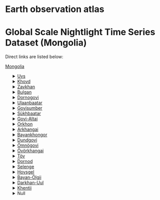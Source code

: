 # Earth observation atlas
 # Global Scale Nightlight Time Series Dataset (Mongolia)
Direct links are listed below:

<a href="https://eoatlas-nightlight.s3.amazonaws.com/eoatlas-monthly-nightlight-00113.csv">Mongolia</a>
<ul>
<details>
<summary><a href="https://eoatlas-nightlight.s3.amazonaws.com/eoatlas-monthly-nightlight-01920.csv">Uvs</a></summary>
<ul>
<ol>
</ul>
</ol>
</details>
<details>
<summary><a href="https://eoatlas-nightlight.s3.amazonaws.com/eoatlas-monthly-nightlight-01921.csv">Khovd</a></summary>
<ul>
<ol>
<li><a href="https://eoatlas-nightlight.s3.amazonaws.com/eoatlas-monthly-nightlight-32483.csv">Altai</a></li><li><a href="https://eoatlas-nightlight.s3.amazonaws.com/eoatlas-monthly-nightlight-32566.csv">Bulgan</a></li><li><a href="https://eoatlas-nightlight.s3.amazonaws.com/eoatlas-monthly-nightlight-32569.csv">Buyant</a></li><li><a href="https://eoatlas-nightlight.s3.amazonaws.com/eoatlas-monthly-nightlight-32580.csv">Ceceg</a></li><li><a href="https://eoatlas-nightlight.s3.amazonaws.com/eoatlas-monthly-nightlight-32590.csv">Chandmani</a></li><li><a href="https://eoatlas-nightlight.s3.amazonaws.com/eoatlas-monthly-nightlight-32603.csv">Darvi</a></li><li><a href="https://eoatlas-nightlight.s3.amazonaws.com/eoatlas-monthly-nightlight-32618.csv">Do'rgon</a></li><li><a href="https://eoatlas-nightlight.s3.amazonaws.com/eoatlas-monthly-nightlight-32620.csv">Duut</a></li><li><a href="https://eoatlas-nightlight.s3.amazonaws.com/eoatlas-monthly-nightlight-32624.csv">Erdenebu'ren</a></li><li><a href="https://eoatlas-nightlight.s3.amazonaws.com/eoatlas-monthly-nightlight-32655.csv">Jargalant</a></li><li><a href="https://eoatlas-nightlight.s3.amazonaws.com/eoatlas-monthly-nightlight-32666.csv">Manxan</a></li><li><a href="https://eoatlas-nightlight.s3.amazonaws.com/eoatlas-monthly-nightlight-32670.csv">Mo'nxxairxan</a></li><li><a href="https://eoatlas-nightlight.s3.amazonaws.com/eoatlas-monthly-nightlight-32673.csv">Mo'st</a></li><li><a href="https://eoatlas-nightlight.s3.amazonaws.com/eoatlas-monthly-nightlight-32675.csv">Myangad</a></li><li><a href="https://eoatlas-nightlight.s3.amazonaws.com/eoatlas-monthly-nightlight-32760.csv">U'yench</a></li><li><a href="https://eoatlas-nightlight.s3.amazonaws.com/eoatlas-monthly-nightlight-32791.csv">Xovd</a></li><li><a href="https://eoatlas-nightlight.s3.amazonaws.com/eoatlas-monthly-nightlight-32810.csv">Zereg</a></li></ul>
</ol>
</details>
<details>
<summary><a href="https://eoatlas-nightlight.s3.amazonaws.com/eoatlas-monthly-nightlight-01922.csv">Zavkhan</a></summary>
<ul>
<ol>
<li><a href="https://eoatlas-nightlight.s3.amazonaws.com/eoatlas-monthly-nightlight-32480.csv">Aldarxaan</a></li><li><a href="https://eoatlas-nightlight.s3.amazonaws.com/eoatlas-monthly-nightlight-32493.csv">Asgat</a></li><li><a href="https://eoatlas-nightlight.s3.amazonaws.com/eoatlas-monthly-nightlight-32538.csv">Bayantes</a></li><li><a href="https://eoatlas-nightlight.s3.amazonaws.com/eoatlas-monthly-nightlight-32540.csv">Bayanxairxan</a></li><li><a href="https://eoatlas-nightlight.s3.amazonaws.com/eoatlas-monthly-nightlight-32573.csv">Cagaanchuluut</a></li><li><a href="https://eoatlas-nightlight.s3.amazonaws.com/eoatlas-monthly-nightlight-32577.csv">Cagaanxairxan</a></li><li><a href="https://eoatlas-nightlight.s3.amazonaws.com/eoatlas-monthly-nightlight-32581.csv">Cecen-Uul</a></li><li><a href="https://eoatlas-nightlight.s3.amazonaws.com/eoatlas-monthly-nightlight-32619.csv">Do'rvoljin</a></li><li><a href="https://eoatlas-nightlight.s3.amazonaws.com/eoatlas-monthly-nightlight-32632.csv">Erdenexairxan</a></li><li><a href="https://eoatlas-nightlight.s3.amazonaws.com/eoatlas-monthly-nightlight-32644.csv">Ider</a></li><li><a href="https://eoatlas-nightlight.s3.amazonaws.com/eoatlas-monthly-nightlight-32646.csv">Ix-Uul</a></li><li><a href="https://eoatlas-nightlight.s3.amazonaws.com/eoatlas-monthly-nightlight-32680.csv">No'mrog</a></li><li><a href="https://eoatlas-nightlight.s3.amazonaws.com/eoatlas-monthly-nightlight-32704.csv">Otgon</a></li><li><a href="https://eoatlas-nightlight.s3.amazonaws.com/eoatlas-monthly-nightlight-32718.csv">Santmargac</a></li><li><a href="https://eoatlas-nightlight.s3.amazonaws.com/eoatlas-monthly-nightlight-32726.csv">Shilu'ustei</a></li><li><a href="https://eoatlas-nightlight.s3.amazonaws.com/eoatlas-monthly-nightlight-32730.csv">Songino</a></li><li><a href="https://eoatlas-nightlight.s3.amazonaws.com/eoatlas-monthly-nightlight-32742.csv">Telmen</a></li><li><a href="https://eoatlas-nightlight.s3.amazonaws.com/eoatlas-monthly-nightlight-32743.csv">Tes</a></li><li><a href="https://eoatlas-nightlight.s3.amazonaws.com/eoatlas-monthly-nightlight-32753.csv">Tosoncengel</a></li><li><a href="https://eoatlas-nightlight.s3.amazonaws.com/eoatlas-monthly-nightlight-32754.csv">Tu'devtei</a></li><li><a href="https://eoatlas-nightlight.s3.amazonaws.com/eoatlas-monthly-nightlight-32766.csv">Uliastai</a></li><li><a href="https://eoatlas-nightlight.s3.amazonaws.com/eoatlas-monthly-nightlight-32767.csv">Urgamal</a></li><li><a href="https://eoatlas-nightlight.s3.amazonaws.com/eoatlas-monthly-nightlight-32801.csv">Yaruu</a></li><li><a href="https://eoatlas-nightlight.s3.amazonaws.com/eoatlas-monthly-nightlight-32809.csv">Zavxanmandal</a></li></ul>
</ol>
</details>
<details>
<summary><a href="https://eoatlas-nightlight.s3.amazonaws.com/eoatlas-monthly-nightlight-01923.csv">Bulgan</a></summary>
<ul>
<ol>
<li><a href="https://eoatlas-nightlight.s3.amazonaws.com/eoatlas-monthly-nightlight-32517.csv">Bayan agt</a></li><li><a href="https://eoatlas-nightlight.s3.amazonaws.com/eoatlas-monthly-nightlight-32535.csv">Bayannuur</a></li><li><a href="https://eoatlas-nightlight.s3.amazonaws.com/eoatlas-monthly-nightlight-32555.csv">Bu'regxangai</a></li><li><a href="https://eoatlas-nightlight.s3.amazonaws.com/eoatlas-monthly-nightlight-32558.csv">Bugat</a></li><li><a href="https://eoatlas-nightlight.s3.amazonaws.com/eoatlas-monthly-nightlight-32563.csv">Bulgan</a></li><li><a href="https://eoatlas-nightlight.s3.amazonaws.com/eoatlas-monthly-nightlight-32608.csv">Dashinchilen</a></li><li><a href="https://eoatlas-nightlight.s3.amazonaws.com/eoatlas-monthly-nightlight-32638.csv">Gurvanbulag</a></li><li><a href="https://eoatlas-nightlight.s3.amazonaws.com/eoatlas-monthly-nightlight-32674.csv">Mogod</a></li><li><a href="https://eoatlas-nightlight.s3.amazonaws.com/eoatlas-monthly-nightlight-32702.csv">Orxon</a></li><li><a href="https://eoatlas-nightlight.s3.amazonaws.com/eoatlas-monthly-nightlight-32705.csv">Rashaant</a></li><li><a href="https://eoatlas-nightlight.s3.amazonaws.com/eoatlas-monthly-nightlight-32713.csv">Saixan</a></li><li><a href="https://eoatlas-nightlight.s3.amazonaws.com/eoatlas-monthly-nightlight-32719.csv">Selenge</a></li><li><a href="https://eoatlas-nightlight.s3.amazonaws.com/eoatlas-monthly-nightlight-32745.csv">Teshig</a></li><li><a href="https://eoatlas-nightlight.s3.amazonaws.com/eoatlas-monthly-nightlight-32778.csv">Xangal</a></li><li><a href="https://eoatlas-nightlight.s3.amazonaws.com/eoatlas-monthly-nightlight-32785.csv">Xishig-O'ndor</a></li><li><a href="https://eoatlas-nightlight.s3.amazonaws.com/eoatlas-monthly-nightlight-32799.csv">Xutag-O'ndor</a></li></ul>
</ol>
</details>
<details>
<summary><a href="https://eoatlas-nightlight.s3.amazonaws.com/eoatlas-monthly-nightlight-01924.csv">Dornogovi</a></summary>
<ul>
<ol>
<li><a href="https://eoatlas-nightlight.s3.amazonaws.com/eoatlas-monthly-nightlight-32478.csv">Airag</a></li><li><a href="https://eoatlas-nightlight.s3.amazonaws.com/eoatlas-monthly-nightlight-32487.csv">Altanshiree</a></li><li><a href="https://eoatlas-nightlight.s3.amazonaws.com/eoatlas-monthly-nightlight-32600.csv">Dalanjargalan</a></li><li><a href="https://eoatlas-nightlight.s3.amazonaws.com/eoatlas-monthly-nightlight-32612.csv">Delgerex</a></li><li><a href="https://eoatlas-nightlight.s3.amazonaws.com/eoatlas-monthly-nightlight-32622.csv">Erdene</a></li><li><a href="https://eoatlas-nightlight.s3.amazonaws.com/eoatlas-monthly-nightlight-32647.csv">Ix xet</a></li><li><a href="https://eoatlas-nightlight.s3.amazonaws.com/eoatlas-monthly-nightlight-32664.csv">Mandax</a></li><li><a href="https://eoatlas-nightlight.s3.amazonaws.com/eoatlas-monthly-nightlight-32698.csv">O'rgon</a></li><li><a href="https://eoatlas-nightlight.s3.amazonaws.com/eoatlas-monthly-nightlight-32710.csv">Sainshand</a></li><li><a href="https://eoatlas-nightlight.s3.amazonaws.com/eoatlas-monthly-nightlight-32715.csv">Saixandulaan</a></li><li><a href="https://eoatlas-nightlight.s3.amazonaws.com/eoatlas-monthly-nightlight-32763.csv">Ulaanbadrax</a></li><li><a href="https://eoatlas-nightlight.s3.amazonaws.com/eoatlas-monthly-nightlight-32783.csv">Xatanbulag</a></li><li><a href="https://eoatlas-nightlight.s3.amazonaws.com/eoatlas-monthly-nightlight-32787.csv">Xo'vsgol</a></li><li><a href="https://eoatlas-nightlight.s3.amazonaws.com/eoatlas-monthly-nightlight-32807.csv">Zamyn U'ud</a></li></ul>
</ol>
</details>
<details>
<summary><a href="https://eoatlas-nightlight.s3.amazonaws.com/eoatlas-monthly-nightlight-01925.csv">Ulaanbaatar</a></summary>
<ul>
<ol>
<li><a href="https://eoatlas-nightlight.s3.amazonaws.com/eoatlas-monthly-nightlight-32495.csv">Baganuur</a></li><li><a href="https://eoatlas-nightlight.s3.amazonaws.com/eoatlas-monthly-nightlight-32496.csv">Bagaxangai</a></li><li><a href="https://eoatlas-nightlight.s3.amazonaws.com/eoatlas-monthly-nightlight-32525.csv">Bayandelger</a></li><li><a href="https://eoatlas-nightlight.s3.amazonaws.com/eoatlas-monthly-nightlight-32527.csv">Bayangol</a></li><li><a href="https://eoatlas-nightlight.s3.amazonaws.com/eoatlas-monthly-nightlight-32544.csv">Bayanzu'rx</a></li><li><a href="https://eoatlas-nightlight.s3.amazonaws.com/eoatlas-monthly-nightlight-32592.csv">Chingeltei</a></li><li><a href="https://eoatlas-nightlight.s3.amazonaws.com/eoatlas-monthly-nightlight-32676.csv">Nalaix</a></li><li><a href="https://eoatlas-nightlight.s3.amazonaws.com/eoatlas-monthly-nightlight-32731.csv">Songinoxairxan</a></li><li><a href="https://eoatlas-nightlight.s3.amazonaws.com/eoatlas-monthly-nightlight-32734.csv">Su'xbaatar</a></li><li><a href="https://eoatlas-nightlight.s3.amazonaws.com/eoatlas-monthly-nightlight-32775.csv">Xan-Uul</a></li></ul>
</ol>
</details>
<details>
<summary><a href="https://eoatlas-nightlight.s3.amazonaws.com/eoatlas-monthly-nightlight-01926.csv">Govisumber</a></summary>
<ul>
<ol>
<li><a href="https://eoatlas-nightlight.s3.amazonaws.com/eoatlas-monthly-nightlight-32537.csv">Bayantal</a></li><li><a href="https://eoatlas-nightlight.s3.amazonaws.com/eoatlas-monthly-nightlight-32729.csv">Shiveegovi</a></li><li><a href="https://eoatlas-nightlight.s3.amazonaws.com/eoatlas-monthly-nightlight-32733.csv">Su'mber</a></li></ul>
</ol>
</details>
<details>
<summary><a href="https://eoatlas-nightlight.s3.amazonaws.com/eoatlas-monthly-nightlight-01927.csv">Sükhbaatar</a></summary>
<ul>
<ol>
<li><a href="https://eoatlas-nightlight.s3.amazonaws.com/eoatlas-monthly-nightlight-32492.csv">Asgat</a></li><li><a href="https://eoatlas-nightlight.s3.amazonaws.com/eoatlas-monthly-nightlight-32497.csv">Baruun-Urt</a></li><li><a href="https://eoatlas-nightlight.s3.amazonaws.com/eoatlas-monthly-nightlight-32524.csv">Bayandelger</a></li><li><a href="https://eoatlas-nightlight.s3.amazonaws.com/eoatlas-monthly-nightlight-32602.csv">Dariganga</a></li><li><a href="https://eoatlas-nightlight.s3.amazonaws.com/eoatlas-monthly-nightlight-32627.csv">Erdenecagaan</a></li><li><a href="https://eoatlas-nightlight.s3.amazonaws.com/eoatlas-monthly-nightlight-32669.csv">Mo'nxxaan</a></li><li><a href="https://eoatlas-nightlight.s3.amazonaws.com/eoatlas-monthly-nightlight-32677.csv">Naran</a></li><li><a href="https://eoatlas-nightlight.s3.amazonaws.com/eoatlas-monthly-nightlight-32699.csv">Ongon</a></li><li><a href="https://eoatlas-nightlight.s3.amazonaws.com/eoatlas-monthly-nightlight-32735.csv">Su'xbaatar</a></li><li><a href="https://eoatlas-nightlight.s3.amazonaws.com/eoatlas-monthly-nightlight-32755.csv">Tu'mencogt</a></li><li><a href="https://eoatlas-nightlight.s3.amazonaws.com/eoatlas-monthly-nightlight-32759.csv">Tu'vshinshiree</a></li><li><a href="https://eoatlas-nightlight.s3.amazonaws.com/eoatlas-monthly-nightlight-32768.csv">Uulbayan</a></li><li><a href="https://eoatlas-nightlight.s3.amazonaws.com/eoatlas-monthly-nightlight-32774.csv">Xalzan</a></li></ul>
</ol>
</details>
<details>
<summary><a href="https://eoatlas-nightlight.s3.amazonaws.com/eoatlas-monthly-nightlight-01928.csv">Govi-Altai</a></summary>
<ul>
<ol>
<li><a href="https://eoatlas-nightlight.s3.amazonaws.com/eoatlas-monthly-nightlight-32481.csv">Altai</a></li><li><a href="https://eoatlas-nightlight.s3.amazonaws.com/eoatlas-monthly-nightlight-32516.csv">Bayan-Uul</a></li><li><a href="https://eoatlas-nightlight.s3.amazonaws.com/eoatlas-monthly-nightlight-32546.csv">Biger</a></li><li><a href="https://eoatlas-nightlight.s3.amazonaws.com/eoatlas-monthly-nightlight-32559.csv">Bugat</a></li><li><a href="https://eoatlas-nightlight.s3.amazonaws.com/eoatlas-monthly-nightlight-32585.csv">Ceel</a></li><li><a href="https://eoatlas-nightlight.s3.amazonaws.com/eoatlas-monthly-nightlight-32589.csv">Chandmani</a></li><li><a href="https://eoatlas-nightlight.s3.amazonaws.com/eoatlas-monthly-nightlight-32596.csv">Cogt</a></li><li><a href="https://eoatlas-nightlight.s3.amazonaws.com/eoatlas-monthly-nightlight-32604.csv">Darvi</a></li><li><a href="https://eoatlas-nightlight.s3.amazonaws.com/eoatlas-monthly-nightlight-32610.csv">Delger</a></li><li><a href="https://eoatlas-nightlight.s3.amazonaws.com/eoatlas-monthly-nightlight-32623.csv">Erdene</a></li><li><a href="https://eoatlas-nightlight.s3.amazonaws.com/eoatlas-monthly-nightlight-32649.csv">Jargalan</a></li><li><a href="https://eoatlas-nightlight.s3.amazonaws.com/eoatlas-monthly-nightlight-32724.csv">Sharga</a></li><li><a href="https://eoatlas-nightlight.s3.amazonaws.com/eoatlas-monthly-nightlight-32737.csv">Taishir</a></li><li><a href="https://eoatlas-nightlight.s3.amazonaws.com/eoatlas-monthly-nightlight-32747.csv">To'grog</a></li><li><a href="https://eoatlas-nightlight.s3.amazonaws.com/eoatlas-monthly-nightlight-32751.csv">Tonkhil</a></li><li><a href="https://eoatlas-nightlight.s3.amazonaws.com/eoatlas-monthly-nightlight-32772.csv">Xaliun</a></li><li><a href="https://eoatlas-nightlight.s3.amazonaws.com/eoatlas-monthly-nightlight-32788.csv">Xo'xmorit</a></li><li><a href="https://eoatlas-nightlight.s3.amazonaws.com/eoatlas-monthly-nightlight-32803.csv">Yeso'nbulag</a></li></ul>
</ol>
</details>
<details>
<summary><a href="https://eoatlas-nightlight.s3.amazonaws.com/eoatlas-monthly-nightlight-01929.csv">Orkhon</a></summary>
<ul>
<ol>
<li><a href="https://eoatlas-nightlight.s3.amazonaws.com/eoatlas-monthly-nightlight-32508.csv">Bayan-O'ndor</a></li><li><a href="https://eoatlas-nightlight.s3.amazonaws.com/eoatlas-monthly-nightlight-32651.csv">Jargalant</a></li></ul>
</ol>
</details>
<details>
<summary><a href="https://eoatlas-nightlight.s3.amazonaws.com/eoatlas-monthly-nightlight-01930.csv">Arkhangai</a></summary>
<ul>
<ol>
<li><a href="https://eoatlas-nightlight.s3.amazonaws.com/eoatlas-monthly-nightlight-32502.csv">Batcengel</a></li><li><a href="https://eoatlas-nightlight.s3.amazonaws.com/eoatlas-monthly-nightlight-32564.csv">Bulgan</a></li><li><a href="https://eoatlas-nightlight.s3.amazonaws.com/eoatlas-monthly-nightlight-32579.csv">Caxir</a></li><li><a href="https://eoatlas-nightlight.s3.amazonaws.com/eoatlas-monthly-nightlight-32582.csv">Cecerleg</a></li><li><a href="https://eoatlas-nightlight.s3.amazonaws.com/eoatlas-monthly-nightlight-32587.csv">Cenxer</a></li><li><a href="https://eoatlas-nightlight.s3.amazonaws.com/eoatlas-monthly-nightlight-32595.csv">Chuluut</a></li><li><a href="https://eoatlas-nightlight.s3.amazonaws.com/eoatlas-monthly-nightlight-32625.csv">Erdenebulgan</a></li><li><a href="https://eoatlas-nightlight.s3.amazonaws.com/eoatlas-monthly-nightlight-32630.csv">Erdenemandal</a></li><li><a href="https://eoatlas-nightlight.s3.amazonaws.com/eoatlas-monthly-nightlight-32648.csv">Ixtamir</a></li><li><a href="https://eoatlas-nightlight.s3.amazonaws.com/eoatlas-monthly-nightlight-32653.csv">Jargalant</a></li><li><a href="https://eoatlas-nightlight.s3.amazonaws.com/eoatlas-monthly-nightlight-32685.csv">O'giinuur</a></li><li><a href="https://eoatlas-nightlight.s3.amazonaws.com/eoatlas-monthly-nightlight-32691.csv">O'lziit</a></li><li><a href="https://eoatlas-nightlight.s3.amazonaws.com/eoatlas-monthly-nightlight-32694.csv">O'ndor-Ulaan</a></li><li><a href="https://eoatlas-nightlight.s3.amazonaws.com/eoatlas-monthly-nightlight-32741.csv">Tariat</a></li><li><a href="https://eoatlas-nightlight.s3.amazonaws.com/eoatlas-monthly-nightlight-32749.csv">To'vshru'ulex</a></li><li><a href="https://eoatlas-nightlight.s3.amazonaws.com/eoatlas-monthly-nightlight-32770.csv">Xairxan</a></li><li><a href="https://eoatlas-nightlight.s3.amazonaws.com/eoatlas-monthly-nightlight-32777.csv">Xangai</a></li><li><a href="https://eoatlas-nightlight.s3.amazonaws.com/eoatlas-monthly-nightlight-32782.csv">Xashaat</a></li><li><a href="https://eoatlas-nightlight.s3.amazonaws.com/eoatlas-monthly-nightlight-32790.csv">Xotont</a></li></ul>
</ol>
</details>
<details>
<summary><a href="https://eoatlas-nightlight.s3.amazonaws.com/eoatlas-monthly-nightlight-01931.csv">Bayankhongor</a></summary>
<ul>
<ol>
<li><a href="https://eoatlas-nightlight.s3.amazonaws.com/eoatlas-monthly-nightlight-32494.csv">Baacagaan</a></li><li><a href="https://eoatlas-nightlight.s3.amazonaws.com/eoatlas-monthly-nightlight-32510.csv">Bayan-O'ndor</a></li><li><a href="https://eoatlas-nightlight.s3.amazonaws.com/eoatlas-monthly-nightlight-32514.csv">Bayan-Ovoo</a></li><li><a href="https://eoatlas-nightlight.s3.amazonaws.com/eoatlas-monthly-nightlight-32518.csv">Bayanbulag</a></li><li><a href="https://eoatlas-nightlight.s3.amazonaws.com/eoatlas-monthly-nightlight-32520.csv">Bayancagaan</a></li><li><a href="https://eoatlas-nightlight.s3.amazonaws.com/eoatlas-monthly-nightlight-32530.csv">Bayangovi</a></li><li><a href="https://eoatlas-nightlight.s3.amazonaws.com/eoatlas-monthly-nightlight-32533.csv">Bayanlig</a></li><li><a href="https://eoatlas-nightlight.s3.amazonaws.com/eoatlas-monthly-nightlight-32542.csv">Bayanxongor</a></li><li><a href="https://eoatlas-nightlight.s3.amazonaws.com/eoatlas-monthly-nightlight-32548.csv">Bo'mbogor</a></li><li><a href="https://eoatlas-nightlight.s3.amazonaws.com/eoatlas-monthly-nightlight-32551.csv">Bogd</a></li><li><a href="https://eoatlas-nightlight.s3.amazonaws.com/eoatlas-monthly-nightlight-32567.csv">Buucagaan</a></li><li><a href="https://eoatlas-nightlight.s3.amazonaws.com/eoatlas-monthly-nightlight-32628.csv">Erdenecogt</a></li><li><a href="https://eoatlas-nightlight.s3.amazonaws.com/eoatlas-monthly-nightlight-32635.csv">Galuut</a></li><li><a href="https://eoatlas-nightlight.s3.amazonaws.com/eoatlas-monthly-nightlight-32639.csv">Gurvanbulag</a></li><li><a href="https://eoatlas-nightlight.s3.amazonaws.com/eoatlas-monthly-nightlight-32652.csv">Jargalant</a></li><li><a href="https://eoatlas-nightlight.s3.amazonaws.com/eoatlas-monthly-nightlight-32658.csv">Jinst</a></li><li><a href="https://eoatlas-nightlight.s3.amazonaws.com/eoatlas-monthly-nightlight-32690.csv">O'lziit</a></li><li><a href="https://eoatlas-nightlight.s3.amazonaws.com/eoatlas-monthly-nightlight-32728.csv">Shinejinst</a></li><li><a href="https://eoatlas-nightlight.s3.amazonaws.com/eoatlas-monthly-nightlight-32794.csv">Xu'reemaral</a></li><li><a href="https://eoatlas-nightlight.s3.amazonaws.com/eoatlas-monthly-nightlight-32806.csv">Zag</a></li></ul>
</ol>
</details>
<details>
<summary><a href="https://eoatlas-nightlight.s3.amazonaws.com/eoatlas-monthly-nightlight-01932.csv">Dundgovi</a></summary>
<ul>
<ol>
<li><a href="https://eoatlas-nightlight.s3.amazonaws.com/eoatlas-monthly-nightlight-32477.csv">Adaacag</a></li><li><a href="https://eoatlas-nightlight.s3.amazonaws.com/eoatlas-monthly-nightlight-32532.csv">Bayanjargalan</a></li><li><a href="https://eoatlas-nightlight.s3.amazonaws.com/eoatlas-monthly-nightlight-32574.csv">Cagaandelger</a></li><li><a href="https://eoatlas-nightlight.s3.amazonaws.com/eoatlas-monthly-nightlight-32611.csv">Delgercogt</a></li><li><a href="https://eoatlas-nightlight.s3.amazonaws.com/eoatlas-monthly-nightlight-32615.csv">Delgerxangai</a></li><li><a href="https://eoatlas-nightlight.s3.amazonaws.com/eoatlas-monthly-nightlight-32617.csv">Deren</a></li><li><a href="https://eoatlas-nightlight.s3.amazonaws.com/eoatlas-monthly-nightlight-32629.csv">Erdenedalai</a></li><li><a href="https://eoatlas-nightlight.s3.amazonaws.com/eoatlas-monthly-nightlight-32636.csv">Govi-Ugtaal</a></li><li><a href="https://eoatlas-nightlight.s3.amazonaws.com/eoatlas-monthly-nightlight-32640.csv">Gurvansaixan</a></li><li><a href="https://eoatlas-nightlight.s3.amazonaws.com/eoatlas-monthly-nightlight-32660.csv">Luus</a></li><li><a href="https://eoatlas-nightlight.s3.amazonaws.com/eoatlas-monthly-nightlight-32688.csv">O'lziit</a></li><li><a href="https://eoatlas-nightlight.s3.amazonaws.com/eoatlas-monthly-nightlight-32695.csv">O'ndorshil</a></li><li><a href="https://eoatlas-nightlight.s3.amazonaws.com/eoatlas-monthly-nightlight-32711.csv">Saintsagaan</a></li><li><a href="https://eoatlas-nightlight.s3.amazonaws.com/eoatlas-monthly-nightlight-32714.csv">Saixan-Ovoo</a></li><li><a href="https://eoatlas-nightlight.s3.amazonaws.com/eoatlas-monthly-nightlight-32797.csv">Xuld</a></li></ul>
</ol>
</details>
<details>
<summary><a href="https://eoatlas-nightlight.s3.amazonaws.com/eoatlas-monthly-nightlight-01933.csv">Ömnögovi</a></summary>
<ul>
<ol>
<li><a href="https://eoatlas-nightlight.s3.amazonaws.com/eoatlas-monthly-nightlight-32513.csv">Bayan-Ovoo</a></li><li><a href="https://eoatlas-nightlight.s3.amazonaws.com/eoatlas-monthly-nightlight-32523.csv">Bayandalai</a></li><li><a href="https://eoatlas-nightlight.s3.amazonaws.com/eoatlas-monthly-nightlight-32562.csv">Bulgan</a></li><li><a href="https://eoatlas-nightlight.s3.amazonaws.com/eoatlas-monthly-nightlight-32597.csv">Cogt-Cecii</a></li><li><a href="https://eoatlas-nightlight.s3.amazonaws.com/eoatlas-monthly-nightlight-32598.csv">Cogt-Ovoo</a></li><li><a href="https://eoatlas-nightlight.s3.amazonaws.com/eoatlas-monthly-nightlight-32601.csv">Dalanzadgad</a></li><li><a href="https://eoatlas-nightlight.s3.amazonaws.com/eoatlas-monthly-nightlight-32641.csv">Gurvantes</a></li><li><a href="https://eoatlas-nightlight.s3.amazonaws.com/eoatlas-monthly-nightlight-32663.csv">Mandal-Ovoo</a></li><li><a href="https://eoatlas-nightlight.s3.amazonaws.com/eoatlas-monthly-nightlight-32665.csv">Manlai</a></li><li><a href="https://eoatlas-nightlight.s3.amazonaws.com/eoatlas-monthly-nightlight-32682.csv">Nomgon</a></li><li><a href="https://eoatlas-nightlight.s3.amazonaws.com/eoatlas-monthly-nightlight-32684.csv">Noyon</a></li><li><a href="https://eoatlas-nightlight.s3.amazonaws.com/eoatlas-monthly-nightlight-32722.csv">Sevrei</a></li><li><a href="https://eoatlas-nightlight.s3.amazonaws.com/eoatlas-monthly-nightlight-32776.csv">Xanbogd</a></li><li><a href="https://eoatlas-nightlight.s3.amazonaws.com/eoatlas-monthly-nightlight-32780.csv">Xanxongor</a></li><li><a href="https://eoatlas-nightlight.s3.amazonaws.com/eoatlas-monthly-nightlight-32795.csv">Xu'rmen</a></li></ul>
</ol>
</details>
<details>
<summary><a href="https://eoatlas-nightlight.s3.amazonaws.com/eoatlas-monthly-nightlight-01934.csv">Övörkhangai</a></summary>
<ul>
<ol>
<li><a href="https://eoatlas-nightlight.s3.amazonaws.com/eoatlas-monthly-nightlight-32490.csv">Arvaixeer</a></li><li><a href="https://eoatlas-nightlight.s3.amazonaws.com/eoatlas-monthly-nightlight-32498.csv">Baruunbayan-Ulaan</a></li><li><a href="https://eoatlas-nightlight.s3.amazonaws.com/eoatlas-monthly-nightlight-32501.csv">Bat-O'lzii</a></li><li><a href="https://eoatlas-nightlight.s3.amazonaws.com/eoatlas-monthly-nightlight-32509.csv">Bayan-O'ndor</a></li><li><a href="https://eoatlas-nightlight.s3.amazonaws.com/eoatlas-monthly-nightlight-32529.csv">Bayangol</a></li><li><a href="https://eoatlas-nightlight.s3.amazonaws.com/eoatlas-monthly-nightlight-32550.csv">Bogd</a></li><li><a href="https://eoatlas-nightlight.s3.amazonaws.com/eoatlas-monthly-nightlight-32554.csv">Bu'rd</a></li><li><a href="https://eoatlas-nightlight.s3.amazonaws.com/eoatlas-monthly-nightlight-32637.csv">Guchin-Us</a></li><li><a href="https://eoatlas-nightlight.s3.amazonaws.com/eoatlas-monthly-nightlight-32679.csv">Nariinteel</a></li><li><a href="https://eoatlas-nightlight.s3.amazonaws.com/eoatlas-monthly-nightlight-32689.csv">O'lziit</a></li><li><a href="https://eoatlas-nightlight.s3.amazonaws.com/eoatlas-monthly-nightlight-32717.csv">Sant</a></li><li><a href="https://eoatlas-nightlight.s3.amazonaws.com/eoatlas-monthly-nightlight-32738.csv">Taragt</a></li><li><a href="https://eoatlas-nightlight.s3.amazonaws.com/eoatlas-monthly-nightlight-32746.csv">To'grog</a></li><li><a href="https://eoatlas-nightlight.s3.amazonaws.com/eoatlas-monthly-nightlight-32769.csv">Uyanga</a></li><li><a href="https://eoatlas-nightlight.s3.amazonaws.com/eoatlas-monthly-nightlight-32771.csv">Xairxandulaan</a></li><li><a href="https://eoatlas-nightlight.s3.amazonaws.com/eoatlas-monthly-nightlight-32781.csv">Xarxorin</a></li><li><a href="https://eoatlas-nightlight.s3.amazonaws.com/eoatlas-monthly-nightlight-32796.csv">Xujirt</a></li><li><a href="https://eoatlas-nightlight.s3.amazonaws.com/eoatlas-monthly-nightlight-32804.csv">Yeso'nzu'il</a></li><li><a href="https://eoatlas-nightlight.s3.amazonaws.com/eoatlas-monthly-nightlight-32811.csv">Zu'unbayan-Ulaan</a></li></ul>
</ol>
</details>
<details>
<summary><a href="https://eoatlas-nightlight.s3.amazonaws.com/eoatlas-monthly-nightlight-01935.csv">Töv</a></summary>
<ul>
<ol>
<li><a href="https://eoatlas-nightlight.s3.amazonaws.com/eoatlas-monthly-nightlight-32484.csv">Altanbulag</a></li><li><a href="https://eoatlas-nightlight.s3.amazonaws.com/eoatlas-monthly-nightlight-32489.csv">Argalant</a></li><li><a href="https://eoatlas-nightlight.s3.amazonaws.com/eoatlas-monthly-nightlight-32491.csv">Arxust</a></li><li><a href="https://eoatlas-nightlight.s3.amazonaws.com/eoatlas-monthly-nightlight-32505.csv">Batsu'mber</a></li><li><a href="https://eoatlas-nightlight.s3.amazonaws.com/eoatlas-monthly-nightlight-32506.csv">Bayan</a></li><li><a href="https://eoatlas-nightlight.s3.amazonaws.com/eoatlas-monthly-nightlight-32511.csv">Bayan-O'njuul</a></li><li><a href="https://eoatlas-nightlight.s3.amazonaws.com/eoatlas-monthly-nightlight-32519.csv">Bayancagaan</a></li><li><a href="https://eoatlas-nightlight.s3.amazonaws.com/eoatlas-monthly-nightlight-32521.csv">Bayanchandmani</a></li><li><a href="https://eoatlas-nightlight.s3.amazonaws.com/eoatlas-monthly-nightlight-32522.csv">Bayancogt</a></li><li><a href="https://eoatlas-nightlight.s3.amazonaws.com/eoatlas-monthly-nightlight-32531.csv">Bayanjargalan</a></li><li><a href="https://eoatlas-nightlight.s3.amazonaws.com/eoatlas-monthly-nightlight-32541.csv">Bayanxangai</a></li><li><a href="https://eoatlas-nightlight.s3.amazonaws.com/eoatlas-monthly-nightlight-32553.csv">Bornuur</a></li><li><a href="https://eoatlas-nightlight.s3.amazonaws.com/eoatlas-monthly-nightlight-32556.csv">Bu'ren</a></li><li><a href="https://eoatlas-nightlight.s3.amazonaws.com/eoatlas-monthly-nightlight-32584.csv">Ceel</a></li><li><a href="https://eoatlas-nightlight.s3.amazonaws.com/eoatlas-monthly-nightlight-32614.csv">Delgerxaan</a></li><li><a href="https://eoatlas-nightlight.s3.amazonaws.com/eoatlas-monthly-nightlight-32621.csv">Erdene</a></li><li><a href="https://eoatlas-nightlight.s3.amazonaws.com/eoatlas-monthly-nightlight-32631.csv">Erdenesant</a></li><li><a href="https://eoatlas-nightlight.s3.amazonaws.com/eoatlas-monthly-nightlight-32650.csv">Jargalant</a></li><li><a href="https://eoatlas-nightlight.s3.amazonaws.com/eoatlas-monthly-nightlight-32659.csv">Lu'n</a></li><li><a href="https://eoatlas-nightlight.s3.amazonaws.com/eoatlas-monthly-nightlight-32668.csv">Mo'ngonmorit</a></li><li><a href="https://eoatlas-nightlight.s3.amazonaws.com/eoatlas-monthly-nightlight-32696.csv">O'ndorshireet</a></li><li><a href="https://eoatlas-nightlight.s3.amazonaws.com/eoatlas-monthly-nightlight-32721.csv">Sergelen</a></li><li><a href="https://eoatlas-nightlight.s3.amazonaws.com/eoatlas-monthly-nightlight-32732.csv">Su'mber</a></li><li><a href="https://eoatlas-nightlight.s3.amazonaws.com/eoatlas-monthly-nightlight-32761.csv">Ugtaalcaidam</a></li><li><a href="https://eoatlas-nightlight.s3.amazonaws.com/eoatlas-monthly-nightlight-32805.csv">Zaamar</a></li><li><a href="https://eoatlas-nightlight.s3.amazonaws.com/eoatlas-monthly-nightlight-32815.csv">Zuunmod</a></li></ul>
</ol>
</details>
<details>
<summary><a href="https://eoatlas-nightlight.s3.amazonaws.com/eoatlas-monthly-nightlight-01936.csv">Dornod</a></summary>
<ul>
<ol>
<li><a href="https://eoatlas-nightlight.s3.amazonaws.com/eoatlas-monthly-nightlight-32515.csv">Bayan-Uul</a></li><li><a href="https://eoatlas-nightlight.s3.amazonaws.com/eoatlas-monthly-nightlight-32526.csv">Bayandun</a></li><li><a href="https://eoatlas-nightlight.s3.amazonaws.com/eoatlas-monthly-nightlight-32539.csv">Bayantu'men</a></li><li><a href="https://eoatlas-nightlight.s3.amazonaws.com/eoatlas-monthly-nightlight-32561.csv">Bulgan</a></li><li><a href="https://eoatlas-nightlight.s3.amazonaws.com/eoatlas-monthly-nightlight-32570.csv">Cagaan-Ovoo</a></li><li><a href="https://eoatlas-nightlight.s3.amazonaws.com/eoatlas-monthly-nightlight-32593.csv">Choibalsan</a></li><li><a href="https://eoatlas-nightlight.s3.amazonaws.com/eoatlas-monthly-nightlight-32594.csv">Chuluunxoroot</a></li><li><a href="https://eoatlas-nightlight.s3.amazonaws.com/eoatlas-monthly-nightlight-32607.csv">Dashbalbar</a></li><li><a href="https://eoatlas-nightlight.s3.amazonaws.com/eoatlas-monthly-nightlight-32642.csv">Gurvanzagal</a></li><li><a href="https://eoatlas-nightlight.s3.amazonaws.com/eoatlas-monthly-nightlight-32643.csv">Herlen</a></li><li><a href="https://eoatlas-nightlight.s3.amazonaws.com/eoatlas-monthly-nightlight-32667.csv">Matad</a></li><li><a href="https://eoatlas-nightlight.s3.amazonaws.com/eoatlas-monthly-nightlight-32720.csv">Sergelen</a></li><li><a href="https://eoatlas-nightlight.s3.amazonaws.com/eoatlas-monthly-nightlight-32773.csv">Xalx gol</a></li><li><a href="https://eoatlas-nightlight.s3.amazonaws.com/eoatlas-monthly-nightlight-32786.csv">Xo'lonbuir</a></li></ul>
</ol>
</details>
<details>
<summary><a href="https://eoatlas-nightlight.s3.amazonaws.com/eoatlas-monthly-nightlight-01937.csv">Selenge</a></summary>
<ul>
<ol>
<li><a href="https://eoatlas-nightlight.s3.amazonaws.com/eoatlas-monthly-nightlight-32485.csv">Altanbulag</a></li><li><a href="https://eoatlas-nightlight.s3.amazonaws.com/eoatlas-monthly-nightlight-32499.csv">Baruunbu'ren</a></li><li><a href="https://eoatlas-nightlight.s3.amazonaws.com/eoatlas-monthly-nightlight-32528.csv">Bayangol</a></li><li><a href="https://eoatlas-nightlight.s3.amazonaws.com/eoatlas-monthly-nightlight-32575.csv">Cagaannuur</a></li><li><a href="https://eoatlas-nightlight.s3.amazonaws.com/eoatlas-monthly-nightlight-32657.csv">Javxlant</a></li><li><a href="https://eoatlas-nightlight.s3.amazonaws.com/eoatlas-monthly-nightlight-32662.csv">Mandal</a></li><li><a href="https://eoatlas-nightlight.s3.amazonaws.com/eoatlas-monthly-nightlight-32700.csv">Orxon</a></li><li><a href="https://eoatlas-nightlight.s3.amazonaws.com/eoatlas-monthly-nightlight-32703.csv">Orxontuul</a></li><li><a href="https://eoatlas-nightlight.s3.amazonaws.com/eoatlas-monthly-nightlight-32712.csv">Saixan</a></li><li><a href="https://eoatlas-nightlight.s3.amazonaws.com/eoatlas-monthly-nightlight-32716.csv">Sant</a></li><li><a href="https://eoatlas-nightlight.s3.amazonaws.com/eoatlas-monthly-nightlight-32723.csv">Shaamar</a></li><li><a href="https://eoatlas-nightlight.s3.amazonaws.com/eoatlas-monthly-nightlight-32736.csv">Su'xbaatar</a></li><li><a href="https://eoatlas-nightlight.s3.amazonaws.com/eoatlas-monthly-nightlight-32758.csv">Tu'shig</a></li><li><a href="https://eoatlas-nightlight.s3.amazonaws.com/eoatlas-monthly-nightlight-32793.csv">Xu'der</a></li><li><a href="https://eoatlas-nightlight.s3.amazonaws.com/eoatlas-monthly-nightlight-32798.csv">Xushaat</a></li><li><a href="https://eoatlas-nightlight.s3.amazonaws.com/eoatlas-monthly-nightlight-32802.csv">Yero'o</a></li><li><a href="https://eoatlas-nightlight.s3.amazonaws.com/eoatlas-monthly-nightlight-32812.csv">Zu'unburen</a></li></ul>
</ol>
</details>
<details>
<summary><a href="https://eoatlas-nightlight.s3.amazonaws.com/eoatlas-monthly-nightlight-01938.csv">Hovsgel</a></summary>
<ul>
<ol>
</ul>
</ol>
</details>
<details>
<summary><a href="https://eoatlas-nightlight.s3.amazonaws.com/eoatlas-monthly-nightlight-01939.csv">Bayan-Ölgii</a></summary>
<ul>
<ol>
<li><a href="https://eoatlas-nightlight.s3.amazonaws.com/eoatlas-monthly-nightlight-32482.csv">Altai</a></li><li><a href="https://eoatlas-nightlight.s3.amazonaws.com/eoatlas-monthly-nightlight-32486.csv">Altanco'gc</a></li><li><a href="https://eoatlas-nightlight.s3.amazonaws.com/eoatlas-monthly-nightlight-32536.csv">Bayannuur</a></li><li><a href="https://eoatlas-nightlight.s3.amazonaws.com/eoatlas-monthly-nightlight-32560.csv">Bugat</a></li><li><a href="https://eoatlas-nightlight.s3.amazonaws.com/eoatlas-monthly-nightlight-32565.csv">Bulgan</a></li><li><a href="https://eoatlas-nightlight.s3.amazonaws.com/eoatlas-monthly-nightlight-32568.csv">Buyant</a></li><li><a href="https://eoatlas-nightlight.s3.amazonaws.com/eoatlas-monthly-nightlight-32586.csv">Cengel</a></li><li><a href="https://eoatlas-nightlight.s3.amazonaws.com/eoatlas-monthly-nightlight-32616.csv">Delu'un</a></li><li><a href="https://eoatlas-nightlight.s3.amazonaws.com/eoatlas-monthly-nightlight-32681.csv">Nogoonnuur</a></li><li><a href="https://eoatlas-nightlight.s3.amazonaws.com/eoatlas-monthly-nightlight-32686.csv">O'lgii</a></li><li><a href="https://eoatlas-nightlight.s3.amazonaws.com/eoatlas-monthly-nightlight-32709.csv">Sagsai</a></li><li><a href="https://eoatlas-nightlight.s3.amazonaws.com/eoatlas-monthly-nightlight-32750.csv">Tolbo</a></li><li><a href="https://eoatlas-nightlight.s3.amazonaws.com/eoatlas-monthly-nightlight-32765.csv">Ulaanxus</a></li></ul>
</ol>
</details>
<details>
<summary><a href="https://eoatlas-nightlight.s3.amazonaws.com/eoatlas-monthly-nightlight-01940.csv">Darkhan-Uul</a></summary>
<ul>
<ol>
<li><a href="https://eoatlas-nightlight.s3.amazonaws.com/eoatlas-monthly-nightlight-32606.csv">Darxan</a></li><li><a href="https://eoatlas-nightlight.s3.amazonaws.com/eoatlas-monthly-nightlight-32701.csv">Orxon</a></li><li><a href="https://eoatlas-nightlight.s3.amazonaws.com/eoatlas-monthly-nightlight-32725.csv">Sharyngol</a></li><li><a href="https://eoatlas-nightlight.s3.amazonaws.com/eoatlas-monthly-nightlight-32789.csv">Xongor</a></li></ul>
</ol>
</details>
<details>
<summary><a href="https://eoatlas-nightlight.s3.amazonaws.com/eoatlas-monthly-nightlight-01941.csv">Khentii</a></summary>
<ul>
<ol>
<li><a href="https://eoatlas-nightlight.s3.amazonaws.com/eoatlas-monthly-nightlight-32503.csv">Batnorov</a></li><li><a href="https://eoatlas-nightlight.s3.amazonaws.com/eoatlas-monthly-nightlight-32504.csv">Batshireet</a></li><li><a href="https://eoatlas-nightlight.s3.amazonaws.com/eoatlas-monthly-nightlight-32507.csv">Bayan-Adraga</a></li><li><a href="https://eoatlas-nightlight.s3.amazonaws.com/eoatlas-monthly-nightlight-32512.csv">Bayan-Ovoo</a></li><li><a href="https://eoatlas-nightlight.s3.amazonaws.com/eoatlas-monthly-nightlight-32534.csv">Bayanmo'nx</a></li><li><a href="https://eoatlas-nightlight.s3.amazonaws.com/eoatlas-monthly-nightlight-32543.csv">Bayanxutag</a></li><li><a href="https://eoatlas-nightlight.s3.amazonaws.com/eoatlas-monthly-nightlight-32547.csv">Binder</a></li><li><a href="https://eoatlas-nightlight.s3.amazonaws.com/eoatlas-monthly-nightlight-32552.csv">Bor-Ondor</a></li><li><a href="https://eoatlas-nightlight.s3.amazonaws.com/eoatlas-monthly-nightlight-32588.csv">Cenxermandal</a></li><li><a href="https://eoatlas-nightlight.s3.amazonaws.com/eoatlas-monthly-nightlight-32599.csv">Dadal</a></li><li><a href="https://eoatlas-nightlight.s3.amazonaws.com/eoatlas-monthly-nightlight-32605.csv">Darxan</a></li><li><a href="https://eoatlas-nightlight.s3.amazonaws.com/eoatlas-monthly-nightlight-32613.csv">Delgerxaan</a></li><li><a href="https://eoatlas-nightlight.s3.amazonaws.com/eoatlas-monthly-nightlight-32633.csv">Galshir</a></li><li><a href="https://eoatlas-nightlight.s3.amazonaws.com/eoatlas-monthly-nightlight-32656.csv">Jargaltxaan</a></li><li><a href="https://eoatlas-nightlight.s3.amazonaws.com/eoatlas-monthly-nightlight-32671.csv">Mo'ron</a></li><li><a href="https://eoatlas-nightlight.s3.amazonaws.com/eoatlas-monthly-nightlight-32683.csv">Norovlin</a></li><li><a href="https://eoatlas-nightlight.s3.amazonaws.com/eoatlas-monthly-nightlight-32692.csv">O'mnodelger</a></li><li><a href="https://eoatlas-nightlight.s3.amazonaws.com/eoatlas-monthly-nightlight-32784.csv">Xerlen</a></li></ul>
</ol>
</details>
<details>
<summary>Null</summary>
<ul>
<ol>
<li><a href="https://eoatlas-nightlight.s3.amazonaws.com/eoatlas-monthly-nightlight-32479.csv">Alag-Erdene</a></li><li><a href="https://eoatlas-nightlight.s3.amazonaws.com/eoatlas-monthly-nightlight-32488.csv">Arbulag</a></li><li><a href="https://eoatlas-nightlight.s3.amazonaws.com/eoatlas-monthly-nightlight-32500.csv">Baruunturuun</a></li><li><a href="https://eoatlas-nightlight.s3.amazonaws.com/eoatlas-monthly-nightlight-32545.csv">Bayanzu'rx</a></li><li><a href="https://eoatlas-nightlight.s3.amazonaws.com/eoatlas-monthly-nightlight-32549.csv">Bo'xmoron</a></li><li><a href="https://eoatlas-nightlight.s3.amazonaws.com/eoatlas-monthly-nightlight-32557.csv">Bu'rentogtox</a></li><li><a href="https://eoatlas-nightlight.s3.amazonaws.com/eoatlas-monthly-nightlight-32571.csv">Cagaan-U'ur</a></li><li><a href="https://eoatlas-nightlight.s3.amazonaws.com/eoatlas-monthly-nightlight-32572.csv">Cagaan-Uul</a></li><li><a href="https://eoatlas-nightlight.s3.amazonaws.com/eoatlas-monthly-nightlight-32576.csv">Cagaannuur</a></li><li><a href="https://eoatlas-nightlight.s3.amazonaws.com/eoatlas-monthly-nightlight-32578.csv">Cagaanxairxan</a></li><li><a href="https://eoatlas-nightlight.s3.amazonaws.com/eoatlas-monthly-nightlight-32583.csv">Cecerleg</a></li><li><a href="https://eoatlas-nightlight.s3.amazonaws.com/eoatlas-monthly-nightlight-32591.csv">Chandmani-O'ndor</a></li><li><a href="https://eoatlas-nightlight.s3.amazonaws.com/eoatlas-monthly-nightlight-32609.csv">Davst</a></li><li><a href="https://eoatlas-nightlight.s3.amazonaws.com/eoatlas-monthly-nightlight-32626.csv">Erdenebulgan</a></li><li><a href="https://eoatlas-nightlight.s3.amazonaws.com/eoatlas-monthly-nightlight-32634.csv">Galt</a></li><li><a href="https://eoatlas-nightlight.s3.amazonaws.com/eoatlas-monthly-nightlight-32645.csv">Ix-Uul</a></li><li><a href="https://eoatlas-nightlight.s3.amazonaws.com/eoatlas-monthly-nightlight-32654.csv">Jargalant</a></li><li><a href="https://eoatlas-nightlight.s3.amazonaws.com/eoatlas-monthly-nightlight-32661.csv">Malchin</a></li><li><a href="https://eoatlas-nightlight.s3.amazonaws.com/eoatlas-monthly-nightlight-32672.csv">Mo'ron</a></li><li><a href="https://eoatlas-nightlight.s3.amazonaws.com/eoatlas-monthly-nightlight-32678.csv">Naranbulag</a></li><li><a href="https://eoatlas-nightlight.s3.amazonaws.com/eoatlas-monthly-nightlight-32687.csv">O'lgii</a></li><li><a href="https://eoatlas-nightlight.s3.amazonaws.com/eoatlas-monthly-nightlight-32693.csv">O'mnogovi</a></li><li><a href="https://eoatlas-nightlight.s3.amazonaws.com/eoatlas-monthly-nightlight-32697.csv">O'ndorxangai</a></li><li><a href="https://eoatlas-nightlight.s3.amazonaws.com/eoatlas-monthly-nightlight-32706.csv">Rashaant</a></li><li><a href="https://eoatlas-nightlight.s3.amazonaws.com/eoatlas-monthly-nightlight-32707.csv">Renchinlxu'mbe</a></li><li><a href="https://eoatlas-nightlight.s3.amazonaws.com/eoatlas-monthly-nightlight-32708.csv">Sagil</a></li><li><a href="https://eoatlas-nightlight.s3.amazonaws.com/eoatlas-monthly-nightlight-32727.csv">Shine-Ider</a></li><li><a href="https://eoatlas-nightlight.s3.amazonaws.com/eoatlas-monthly-nightlight-32739.csv">Tarialan</a></li><li><a href="https://eoatlas-nightlight.s3.amazonaws.com/eoatlas-monthly-nightlight-32740.csv">Tarialan</a></li><li><a href="https://eoatlas-nightlight.s3.amazonaws.com/eoatlas-monthly-nightlight-32744.csv">Tes</a></li><li><a href="https://eoatlas-nightlight.s3.amazonaws.com/eoatlas-monthly-nightlight-32748.csv">To'morbulag</a></li><li><a href="https://eoatlas-nightlight.s3.amazonaws.com/eoatlas-monthly-nightlight-32752.csv">Tosoncengel</a></li><li><a href="https://eoatlas-nightlight.s3.amazonaws.com/eoatlas-monthly-nightlight-32756.csv">Tu'nel</a></li><li><a href="https://eoatlas-nightlight.s3.amazonaws.com/eoatlas-monthly-nightlight-32757.csv">Tu'rgen</a></li><li><a href="https://eoatlas-nightlight.s3.amazonaws.com/eoatlas-monthly-nightlight-32762.csv">Ulaan uul</a></li><li><a href="https://eoatlas-nightlight.s3.amazonaws.com/eoatlas-monthly-nightlight-32764.csv">Ulaangom</a></li><li><a href="https://eoatlas-nightlight.s3.amazonaws.com/eoatlas-monthly-nightlight-32779.csv">Xanx</a></li><li><a href="https://eoatlas-nightlight.s3.amazonaws.com/eoatlas-monthly-nightlight-32792.csv">Xovd</a></li><li><a href="https://eoatlas-nightlight.s3.amazonaws.com/eoatlas-monthly-nightlight-32800.csv">Xyargas</a></li><li><a href="https://eoatlas-nightlight.s3.amazonaws.com/eoatlas-monthly-nightlight-32808.csv">Zavxan</a></li><li><a href="https://eoatlas-nightlight.s3.amazonaws.com/eoatlas-monthly-nightlight-32813.csv">Zu'ungovi</a></li><li><a href="https://eoatlas-nightlight.s3.amazonaws.com/eoatlas-monthly-nightlight-32814.csv">Zu'unxangai</a></li></ul>
</ol>
</details>
